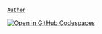 [`Author`](https://matherrias.github.io)

[![Open in GitHub Codespaces](https://github.com/codespaces/badge.svg)](https://codespaces.new/MatherRias/sequences)
